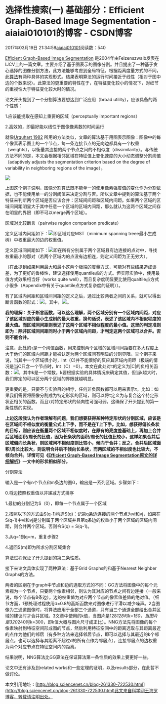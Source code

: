 # 选择性搜索(一) 基础部分：Efficient Graph-Based Image Segmentation - aiaiai010101的博客 - CSDN博客

2017年03月19日 21:34:58[aiaiai010101](https://me.csdn.net/aiaiai010101)阅读数：540



[Efficient Graph-Based Image Segmentation](http://cs.brown.edu/~pff/papers/seg-ijcv.pdf) 是2004年由Felzenszwalb发表在IJCV上的一篇文章。主要介绍了基于图表示的图像分割。并且提出了一种基于贪心选择的图像分割方法，此方法能够考虑到全局特征。根据距离度量方式的不同，此[算法](http://lib.csdn.net/base/31)有两种具体的实现形式。结果表明算法的运行时间接近于线性（相对于图中边的个数来说）。此算法的更重要的特性在于，在特征变化较小的情况下，对细节的重视性大于特征变化较大时的情况。

论文开头提到了一个分割算法要想达到广泛应用（broad utility），应该具备的两个性质：

1.应该能提取在感知上重要的区域（perceptually important regions）

2.高效的，即最好能以线性于图像像素数的时间运行

就像[Urquhart 1982](http://www.sciencedirect.com/science/article/pii/0031320382900693) 所用的方法类似，文章的算法基于用图表示图像：图像中的每个像素表示图上的一个节点，每一条连接节点的无向边都具有一个权重（weights），以衡量其连接的两个节点之间的不相似度（dissimilarity）。与传统方法不同的是，本文会根据相邻区域在特征值上变化速度的大小动态调整分割阈值（adaptively
 adjusts the segmentation criterion based on the degree of variability in neighboring regions of the image）。

![](https://img-my.csdn.net/uploads/201212/25/1356443402_2343.jpg)

上图这个例子说明，图像分割算法既不能单一的使用像素强度值的变化作为分割依据，也不能使用单一的分割阈值来决定分割与否。所以文章中提到的算法基于两个特征来判断两个区域是否应该合并：区域间间距和区域内间距。如果两个区域的区域间间距明显大于其中任意一个区域的区域内间距，那么就认为这两个区域之间存在明显的界限（即不可以merge两个区域）。

区域对比较断言（pairwise region comparison predicate）

定义区域内间距如下：![](https://img-my.csdn.net/uploads/201212/26/1356452295_2144.jpg)即区域对应MST（minimum spanning treee最小生成树）中权重最大的边的权重值。

定义区域间间距如下：![](https://img-my.csdn.net/uploads/201212/26/1356452455_4590.jpg)即在所有分别属于两个区域且有边连接的点对中，寻找权重最小的那对（若两个区域内的点没有边相连，则定义间距为正无穷大）。

（在此提到如果利用最大和最小这两个极端的度量方式，可能对有些结果造成误差，为了更好的鲁棒性，建议选择使用quantile点的方式。但实际实验中，使用最值方式效果相当好（works quite well），而且复杂度明显要比使用qualtile点方式小很多（Appendix中有关于quantile点方式复杂度的证明））。

有了区域内间距和区域间间距的定义之后，通过比较两者之间的关系，就可以得出断言函数的形式：![](https://img-my.csdn.net/uploads/201212/26/1356490962_3375.jpg)，其中，![](https://img-my.csdn.net/uploads/201212/26/1356491022_1833.jpg)。

**我的理解：关于断言函数，可以这么理解，两个区域分别有一个区域内间距，对应了该区域对应的最小生成树的最大权重，换句话说，表述了该区域内不相似程度的最大值。而区域间间距则表述了这两个区域不相似程度的最小值。这里的判定准则即为：除非区域间间距同时小于两个区域内间距，才判定这两个区域可以合并。否则不能合并。**

注意，此处的τ是一个阈值函数，用来控制两个区域的区域间间距要在多大程度上大于他们的区域内间距才能被认定为两个区域间有明显的分割界限。举个例子来说，当其中一个区域很小时，Int（C)并不能很好的反应其区域内间距（极端的情况是当C只含一个节点时，Int（C）=0）。本文在此处对τ的定义为|C|的负相关函数：![](https://img-my.csdn.net/uploads/201212/26/1356505765_3975.jpg)，其中k是一个常数。k要根据实验的具体情况来确定其值，但当k越大时，我们界定的可以区分两个区域的界限就越明显。

更重要的是，只要不与实验目的相悖，任何非负函数都可以用来表示τ。比如：如果我们需要将图像分割成为特定形状的区域，则可以将τ定义为与复合这个特定形状正相关的函数。而且τ对特定形状的倾向性可强可弱。这确保了开头提到的第一条性质的实现。

**上边这段我认为作者理解有问题，我们想要获得某种特定形状的分割区域，应该是在区域间不相似度的衡量公式上下手，而不是在T上下手。比如，想获得偏长条状的目标，则应该在衡量两个区域不相似度时，在原有的亮度差基础上，再加上合并后区域面积/周长的比值，因为长条状的面积/周长的比值比较小，这样如果合并后区域偏向长条状，则区域间不相似度则比较小，倾向于合并；反之，合并后区域面积/周长比较大，则说明合并后不倾向长条状，而两区域的不相似度也比较大，不倾向合并。详情可见《[Efficient Graph-Based Image Segmentation原文的详细解析](http://blog.csdn.net/aiaiai010101/article/details/64128380)》一文中的形状相似部分。**

分割算法

输入是一个有n个节点和m条边的图G，输出是一系列区域。步骤如下：

0.将边按照权重值以非递减方式排序

1.最初的分割记为S（0），即每一个节点属于一个区域

2.按照以下的方式由S(q-1)构造S(q)：记第q条边连接的两个节点为vi和vj，如果在S(q-1)中vi和vj是分别属于两个区域并且第q条边的权重小于两个区域的区域内间距，则合并两个区域。否则令S(q) = S(q-1)。

3.从q=1到q=m，重复步骤2

4.返回S(m)即为所求分割区域集合

算法过程保证了开头提到的第二条性质。

接下来论文具体实现了两种算法：基于Grid Graphs的和基于Nearest Neighber Graphs的方法。

两者的区别在于graph中节点和边的选取方式的不同：GG方法将图像中的每个元素视为一个节点，只要两个像素相邻，则认为其对应的节点之间有边连接（一般来说，每个节点有8条边）。边的权重值为对应两个节点的像素值差值的绝对值。（细节方面，1预处理过程使用σ=0.8的高斯函数来对图像进行平滑以减少噪声。2当图像为三通道图像时，将算法应用于全部三个通道，只有当三个通道全部给出合并区域的建议时才合并区域。3文章中使用的k值，当图片是128*128时k=150，当图片是320*240时k=300，即k值大概与图片尺寸成正比）。NNG方法先将图像的每个像素映射到特征空间形成图的节点，然后利用特征空间中的距离选取与其距离最近的点作为他们的邻居（有多种方法来选择邻居节点，即可以选择与其最近的k个邻居点，也可以选择与其距离不超过d的所有点作为邻居点），连接邻居点的边权重为两个对应节点在特征空间内的距离。

结果说明，NNG算法比GG算法在保证算法第一条性质的效果上要更好一些。

论文中还有涉及到related works和一些定理的证明，以及results部分，在此暂不做讨论。

本文引用地址：[http://blog.sciencenet.cn/blog-261330-722530.html](http://blog.sciencenet.cn/blog-261330-722530.html)此文来自科学网王海罗博客，转载请注明出处。

